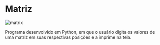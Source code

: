 # Matriz
![matrix](https://user-images.githubusercontent.com/121234114/217946762-b0a4b8ac-0c91-444f-875a-0bfc883daee7.png)

Programa desenvolvido em Python, em que o usuário digita os valores de uma matriz em suas respectivas posições e a imprime na tela.
